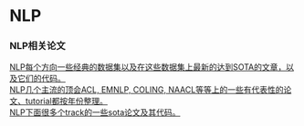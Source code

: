 # NLP

### NLP相关论文
[NLP每个方向一些经典的数据集以及在这些数据集上最新的达到SOTA的文章，以及它们的代码。](https://paperswithcode.com/area/natural-language-processing)   
[NLP几个主流的顶会ACL, EMNLP, COLING, NAACL等等上的一些有代表性的论文、tutorial都按年份整理。](https://github.com/soulbliss/NLP-conference-compendium)   
[NLP下面很多个track的一些sota论文及其代码。](https://nlpprogress.com/)   

